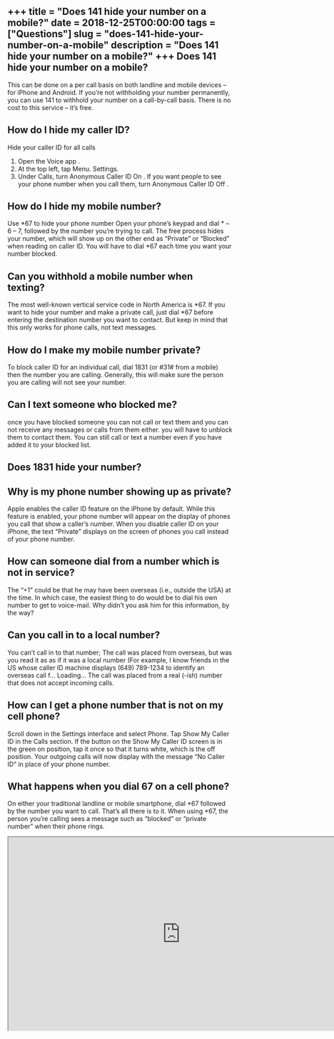 +++
title = "Does 141 hide your number on a mobile?"
date = 2018-12-25T00:00:00
tags = ["Questions"]
slug = "does-141-hide-your-number-on-a-mobile"
description = "Does 141 hide your number on a mobile?"
+++
Does 141 hide your number on a mobile?
--------------------------------------

This can be done on a per call basis on both landline and mobile devices – for iPhone and Android. If you’re not withholding your number permanently, you can use 141 to withhold your number on a call-by-call basis. There is no cost to this service – it’s free.

How do I hide my caller ID?
---------------------------

Hide your caller ID for all calls

1. Open the Voice app .
2. At the top left, tap Menu. Settings.
3. Under Calls, turn Anonymous Caller ID On . If you want people to see your phone number when you call them, turn Anonymous Caller ID Off .

How do I hide my mobile number?
-------------------------------

Use \*67 to hide your phone number Open your phone’s keypad and dial \* – 6 – 7, followed by the number you’re trying to call. The free process hides your number, which will show up on the other end as “Private” or “Blocked” when reading on caller ID. You will have to dial \*67 each time you want your number blocked.

Can you withhold a mobile number when texting?
----------------------------------------------

The most well-known vertical service code in North America is \*67. If you want to hide your number and make a private call, just dial \*67 before entering the destination number you want to contact. But keep in mind that this only works for phone calls, not text messages.

How do I make my mobile number private?
---------------------------------------

To block caller ID for an individual call, dial 1831 (or #31# from a mobile) then the number you are calling. Generally, this will make sure the person you are calling will not see your number.

Can I text someone who blocked me?
----------------------------------

once you have blocked someone you can not call or text them and you can not receive any messages or calls from them either. you will have to unblock them to contact them. You can still call or text a number even if you have added it to your blocked list.

Does 1831 hide your number?
---------------------------

Why is my phone number showing up as private?
---------------------------------------------

Apple enables the caller ID feature on the iPhone by default. While this feature is enabled, your phone number will appear on the display of phones you call that show a caller’s number. When you disable caller ID on your iPhone, the text “Private” displays on the screen of phones you call instead of your phone number.

How can someone dial from a number which is not in service?
-----------------------------------------------------------

The “+1” could be that he may have been overseas (i.e., outside the USA) at the time. In which case, the easiest thing to do would be to dial his own number to get to voice-mail. Why didn’t you ask him for this information, by the way?

Can you call in to a local number?
----------------------------------

You can’t call in to that number; The call was placed from overseas, but was you read it as as if it was a local number (For example, I know friends in the US whose caller ID machine displays (649) 789-1234 to identify an overseas call f… Loading… The call was placed from a real (-ish) number that does not accept incoming calls.

How can I get a phone number that is not on my cell phone?
----------------------------------------------------------

Scroll down in the Settings interface and select Phone. Tap Show My Caller ID in the Calls section. If the button on the Show My Caller ID screen is in the green on position, tap it once so that it turns white, which is the off position. Your outgoing calls will now display with the message “No Caller ID” in place of your phone number.

What happens when you dial 67 on a cell phone?
----------------------------------------------

On either your traditional landline or mobile smartphone, dial \*67 followed by the number you want to call. That’s all there is to it. When using \*67, the person you’re calling sees a message such as “blocked” or “private number” when their phone rings.

<iframe allow="accelerometer; autoplay; clipboard-write; encrypted-media; gyroscope; picture-in-picture" allowfullscreen="" class="__youtube_prefs__  epyt-is-override  no-lazyload" data-no-lazy="1" data-origheight="433" data-origwidth="770" data-skipgform_ajax_framebjll="" height="433" id="_ytid_55803" loading="lazy" src="https://www.youtube.com/embed/qGeo2hn9m6o?enablejsapi=1&autoplay=0&cc_load_policy=0&cc_lang_pref=&iv_load_policy=1&loop=0&modestbranding=0&rel=1&fs=1&playsinline=0&autohide=2&theme=dark&color=red&controls=1&" title="YouTube player" width="770"></iframe>